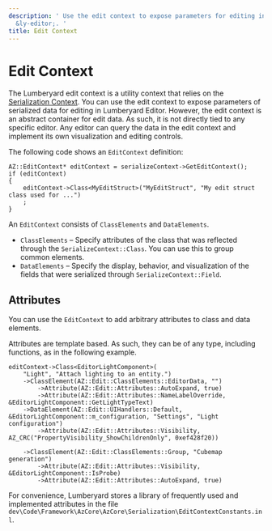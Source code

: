 ```yaml
---
description: ' Use the edit context to expose parameters for editing in &ALYlong;''s
  &ly-editor;. '
title: Edit Context
---
```

# Edit Context<a name="component-entity-system-reflection-edit-context"></a>

The Lumberyard edit context is a utility context that relies on the [Serialization Context](component-entity-system-reflection-serialization-context.md)\. You can use the edit context to expose parameters of serialized data for editing in Lumberyard Editor\. However, the edit context is an abstract container for edit data\. As such, it is not directly tied to any specific editor\. Any editor can query the data in the edit context and implement its own visualization and editing controls\.

The following code shows an `EditContext` definition:

```
AZ::EditContext* editContext = serializeContext->GetEditContext();
if (editContext)
{
    editContext->Class<MyEditStruct>("MyEditStruct", "My edit struct class used for ...")
    ;
}
```

An `EditContext` consists of `ClassElements` and `DataElements`\.
+ `ClassElements` – Specify attributes of the class that was reflected through the `SerializeContext::Class`\. You can use this to group common elements\.
+ `DataElements` – Specify the display, behavior, and visualization of the fields that were serialized through `SerializeContext::Field`\.

## Attributes<a name="component-entity-system-reflection-edit-context-attributes"></a>

You can use the `EditContext` to add arbitrary attributes to class and data elements\. 

Attributes are template based\. As such, they can be of any type, including functions, as in the following example\.

```
editContext->Class<EditorLightComponent>(
	"Light", "Attach lighting to an entity.")
	->ClassElement(AZ::Edit::ClassElements::EditorData, "")
		->Attribute(AZ::Edit::Attributes::AutoExpand, true)
		->Attribute(AZ::Edit::Attributes::NameLabelOverride, &EditorLightComponent::GetLightTypeText)
	->DataElement(AZ::Edit::UIHandlers::Default, &EditorLightComponent::m_configuration, "Settings", "Light configuration")
		->Attribute(AZ::Edit::Attributes::Visibility, AZ_CRC("PropertyVisibility_ShowChildrenOnly", 0xef428f20)) 

    ->ClassElement(AZ::Edit::ClassElements::Group, "Cubemap generation")
	    ->Attribute(AZ::Edit::Attributes::Visibility, &EditorLightComponent::IsProbe)
    	->Attribute(AZ::Edit::Attributes::AutoExpand, true)
```

For convenience, Lumberyard stores a library of frequently used and implemented attributes in the file `dev\Code\Framework\AzCore\AzCore\Serialization\EditContextConstants.inl`\.